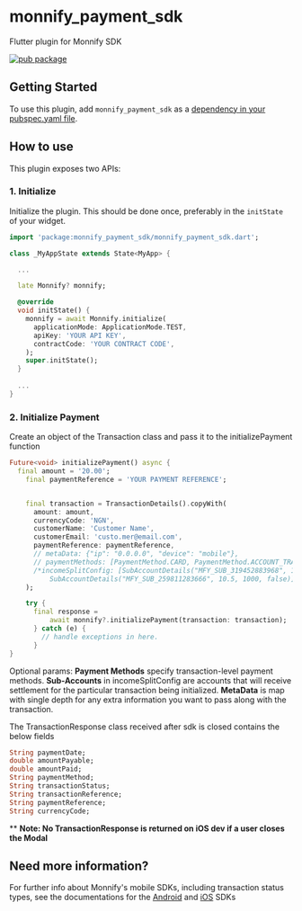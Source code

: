 # monnify_payment_sdk

Flutter plugin for Monnify SDK

[![pub package](https://img.shields.io/pub/v/monnify_payment_sdk.svg)](https://pub.dartlang.org/packages/monnify_payment_sdk)

## Getting Started
To use this plugin, add `monnify_payment_sdk` as a [dependency in your pubspec.yaml file](https://flutter.io/platform-plugins/).

## How to use
This plugin exposes two APIs:

### 1. Initialize

Initialize the plugin. This should be done once, preferably in the `initState` of your widget.

``` dart
import 'package:monnify_payment_sdk/monnify_payment_sdk.dart';

class _MyAppState extends State<MyApp> {

  ...

  late Monnify? monnify;

  @override
  void initState() {
    monnify = await Monnify.initialize(
      applicationMode: ApplicationMode.TEST,
      apiKey: 'YOUR API KEY',
      contractCode: 'YOUR CONTRACT CODE',
    );
    super.initState();
  }
  
  ...
}
```

### 2. Initialize Payment

Create an object of the Transaction class and pass it to the initializePayment function

``` dart
Future<void> initializePayment() async {
  final amount = '20.00';
    final paymentReference = 'YOUR PAYMENT REFERENCE';


    final transaction = TransactionDetails().copyWith(
      amount: amount,
      currencyCode: 'NGN',
      customerName: 'Customer Name',
      customerEmail: 'custo.mer@email.com',
      paymentReference: paymentReference,
      // metaData: {"ip": "0.0.0.0", "device": "mobile"},
      // paymentMethods: [PaymentMethod.CARD, PaymentMethod.ACCOUNT_TRANSFER, PaymentMethod.USSD],
      /*incomeSplitConfig: [SubAccountDetails("MFY_SUB_319452883968", 10.5, 500, true),
          SubAccountDetails("MFY_SUB_259811283666", 10.5, 1000, false)]*/
    );

    try {
      final response =
          await monnify?.initializePayment(transaction: transaction);
      } catch (e) { 
        // handle exceptions in here.
      }
}
```

Optional params:
 **Payment Methods** specify transaction-level payment methods.
 **Sub-Accounts** in incomeSplitConfig are accounts that will receive settlement for the particular transaction being initialized.
 **MetaData** is map with single depth for any extra information you want to pass along with the transaction.

The TransactionResponse class received after sdk is closed contains the below fields

```dart
String paymentDate;
double amountPayable;
double amountPaid;
String paymentMethod;
String transactionStatus;
String transactionReference;
String paymentReference;
String currencyCode;
```
** __Note: No TransactionResponse is returned on iOS dev if a user closes the Modal__


## Need more information?
For further info about Monnify's mobile SDKs, including transaction status types, 
see the documentations for the 
[Android](https://teamapt.atlassian.net/wiki/spaces/MON/pages/213909311/Monnify+Android+SDK) and 
[iOS](https://teamapt.atlassian.net/wiki/spaces/MON/pages/213909672/Monnify+iOS+SDK) SDKs